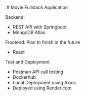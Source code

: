 .# Movie Fullstack Application

Backend:
- REST API with Springboot
- MongoDB Atlas

Frontend: Plan to finish in the future
- React

Test and Deployment
- Postman API call testing
- Dockerhub
- Local Deployment using Axios
- Deployed using Render.com
